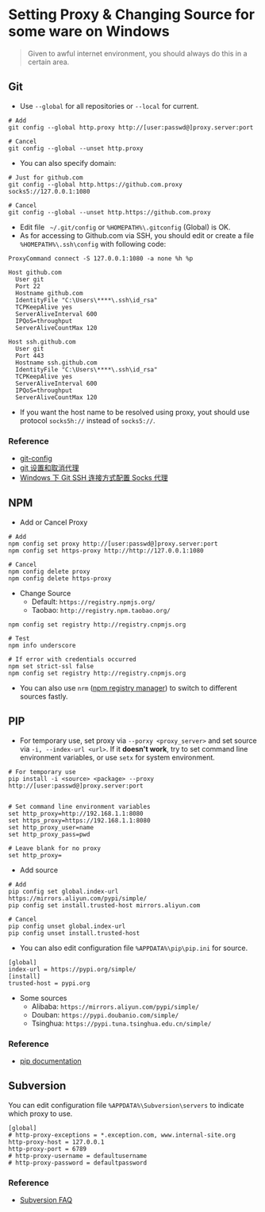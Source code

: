 # Setting Proxy & Changing Source for some ware on Windows

> Given to awful internet environment, you should always do this in a certain area.

## Git

- Use `--global` for all repositories or `--local` for current.
```Properties
# Add
git config --global http.proxy http://[user:passwd@]proxy.server:port

# Cancel
git config --global --unset http.proxy
```
- You can also specify domain:
```Properties
# Just for github.com
git config --global http.https://github.com.proxy socks5://127.0.0.1:1080

# Cancel
git config --global --unset http.https://github.com.proxy
```
- Edit file ` ~/.git/config` or `%HOMEPATH%\.gitconfig` (Global) is OK.
- As for accessing to Github.com via SSH, you should edit or create a file `%HOMEPATH%\.ssh\config` with following code:
```Properties
ProxyCommand connect -S 127.0.0.1:1080 -a none %h %p

Host github.com
  User git
  Port 22
  Hostname github.com
  IdentityFile "C:\Users\****\.ssh\id_rsa"
  TCPKeepAlive yes
  ServerAliveInterval 600
  IPQoS=throughput
  ServerAliveCountMax 120

Host ssh.github.com
  User git
  Port 443
  Hostname ssh.github.com
  IdentityFile "C:\Users\****\.ssh\id_rsa"
  TCPKeepAlive yes
  ServerAliveInterval 600
  IPQoS=throughput
  ServerAliveCountMax 120
```
- If you want the host name to be resolved using proxy, yout should use protocol `socks5h://` instead of `socks5://`.

### Reference
- [git-config](https://git-scm.com/docs/git-config)
- [git 设置和取消代理](https://gist.github.com/laispace/666dd7b27e9116faece6)
- [Windows 下 Git SSH 连接方式配置 Socks 代理](https://upupming.site/2019/05/09/git-ssh-socks-proxy/)

## NPM
- Add or Cancel Proxy
```Properties
# Add
npm config set proxy http://[user:passwd@]proxy.server:port
npm config set https-proxy http://http://127.0.0.1:1080

# Cancel
npm config delete proxy
npm config delete https-proxy
```

- Change Source
  - Default: `https://registry.npmjs.org/`
  - Taobao: `http://registry.npm.taobao.org/`
```Properties
npm config set registry http://registry.cnpmjs.org

# Test
npm info underscore

# If error with credentials occurred
npm set strict-ssl false
npm config set registry http://registry.cnpmjs.org
```
- You can also use `nrm` ([npm registry manager](https://github.com/Pana/nrm)) to switch to different sources fastly.

## PIP
- For temporary use, set proxy via `--porxy <proxy_server>` and set source via `-i, --index-url <url>`. If it **doesn't work**, try to set command line environment variables, or use `setx` for system environment.
```Properties
# For temporary use
pip install -i <source> <package> --proxy http://[user:passwd@]proxy.server:port


# Set command line environment variables
set http_proxy=http://192.168.1.1:8080
set https_proxy=https://192.168.1.1:8080
set http_proxy_user=name
set http_proxy_pass=pwd

# Leave blank for no proxy
set http_proxy=
```
- Add source
```Properties
# Add
pip config set global.index-url https://mirrors.aliyun.com/pypi/simple/
pip config set install.trusted-host mirrors.aliyun.com

# Cancel
pip config unset global.index-url
pip config unset install.trusted-host
```
- You can also edit configuration file `%APPDATA%\pip\pip.ini` for source.
```Properties
[global]
index-url = https://pypi.org/simple/
[install]
trusted-host = pypi.org
```
- Some sources
  - Alibaba: `https://mirrors.aliyun.com/pypi/simple/`
  - Douban: `https://pypi.doubanio.com/simple/`
  - Tsinghua: `https://pypi.tuna.tsinghua.edu.cn/simple/`

### Reference
- [pip documentation](https://pip.pypa.io/en/stable/user_guide/)

## Subversion
You can edit configuration file `%APPDATA%\Subversion\servers`  to indicate which proxy to use.
```Properties
[global]
# http-proxy-exceptions = *.exception.com, www.internal-site.org
http-proxy-host = 127.0.0.1
http-proxy-port = 6789
# http-proxy-username = defaultusername
# http-proxy-password = defaultpassword
```

### Reference
- [Subversion FAQ](http://subversion.apache.org/faq.html#proxy)